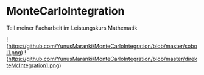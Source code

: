 # MonteCarloIntegration
Teil meiner Facharbeit im Leistungskurs Mathematik

!(https://github.com/YunusMaranki/MonteCarloIntegration/blob/master/sobol1.png)
!(https://github.com/YunusMaranki/MonteCarloIntegration/blob/master/direkteMcIntegration1.png)
